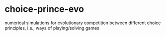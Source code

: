 choice-prince-evo
=================

numerical simulations for evolutionary competition between different choice principles, i.e., ways of playing/solving games
